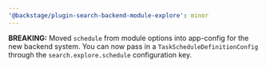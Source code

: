 ```yaml
---
'@backstage/plugin-search-backend-module-explore': minor
---
```


**BREAKING:** Moved `schedule` from module options into app-config for the new backend system. You can now pass in a `TaskScheduleDefinitionConfig` through the `search.explore.schedule` configuration key.
